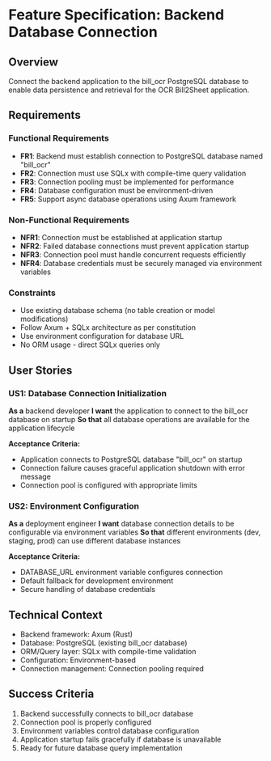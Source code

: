 # Feature Specification: Backend Database Connection

## Overview
Connect the backend application to the bill_ocr PostgreSQL database to enable data persistence and retrieval for the OCR Bill2Sheet application.

## Requirements

### Functional Requirements
- **FR1**: Backend must establish connection to PostgreSQL database named "bill_ocr"
- **FR2**: Connection must use SQLx with compile-time query validation
- **FR3**: Connection pooling must be implemented for performance
- **FR4**: Database configuration must be environment-driven
- **FR5**: Support async database operations using Axum framework

### Non-Functional Requirements
- **NFR1**: Connection must be established at application startup
- **NFR2**: Failed database connections must prevent application startup
- **NFR3**: Connection pool must handle concurrent requests efficiently
- **NFR4**: Database credentials must be securely managed via environment variables

### Constraints
- Use existing database schema (no table creation or model modifications)
- Follow Axum + SQLx architecture as per constitution
- Use environment configuration for database URL
- No ORM usage - direct SQLx queries only

## User Stories

### US1: Database Connection Initialization
**As a** backend developer
**I want** the application to connect to the bill_ocr database on startup
**So that** all database operations are available for the application lifecycle

**Acceptance Criteria:**
- Application connects to PostgreSQL database "bill_ocr" on startup
- Connection failure causes graceful application shutdown with error message
- Connection pool is configured with appropriate limits

### US2: Environment Configuration
**As a** deployment engineer
**I want** database connection details to be configurable via environment variables
**So that** different environments (dev, staging, prod) can use different database instances

**Acceptance Criteria:**
- DATABASE_URL environment variable configures connection
- Default fallback for development environment
- Secure handling of database credentials

## Technical Context
- Backend framework: Axum (Rust)
- Database: PostgreSQL (existing bill_ocr database)
- ORM/Query layer: SQLx with compile-time validation
- Configuration: Environment-based
- Connection management: Connection pooling required

## Success Criteria
1. Backend successfully connects to bill_ocr database
2. Connection pool is properly configured
3. Environment variables control database configuration
4. Application startup fails gracefully if database is unavailable
5. Ready for future database query implementation